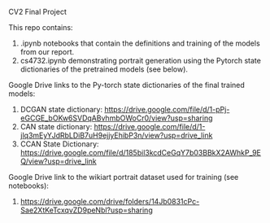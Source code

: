 CV2 Final Project

This repo contains:

1) .ipynb notebooks that contain the definitions and training of the models from our report.
2) cs4732.ipynb demonstrating portrait generation using the Pytorch state dictionaries of the pretrained models (see below).


Google Drive links to the Py-torch state dictionaries of the final trained models:

1) DCGAN state dictionary: https://drive.google.com/file/d/1-pPj-eGCGE_bOKw6SVDqABvhmbOWoCr0/view?usp=sharing
2) CAN state dictionary: https://drive.google.com/file/d/1-jlq3mEyYJdRbLDiB7uH9ejjyEhibP3n/view?usp=drive_link
3) CCAN State Dictionary: https://drive.google.com/file/d/185bil3kcdCeGqY7b03BBkX2AWhkP_9EQ/view?usp=drive_link

Google Drive link to the wikiart portrait dataset used for training (see notebooks):

1) https://drive.google.com/drive/folders/14Jb0831cPc-Sae2XtKeTcxqvZD9peNbl?usp=sharing
